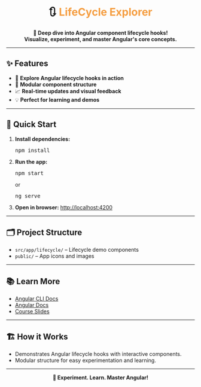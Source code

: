 <h1 align="center">🔃 <span style="color:#F59E42">LifeCycle Explorer</span></h1>

<p align="center">
  <b>🔬 Deep dive into Angular component lifecycle hooks!<br>Visualize, experiment, and master Angular's core concepts.</b>
</p>

---

## ✨ Features

- 🔬 <b>Explore Angular lifecycle hooks in action</b>
- 🧩 <b>Modular component structure</b>
- 📈 <b>Real-time updates and visual feedback</b>
- 💡 <b>Perfect for learning and demos</b>

---

## 🚀 Quick Start

1. <b>Install dependencies:</b>
   <pre>npm install</pre>
2. <b>Run the app:</b>
   <pre>npm start</pre>
   or
   <pre>ng serve</pre>
3. <b>Open in browser:</b>
   <a href="http://localhost:4200">http://localhost:4200</a>

---

## 🗂️ Project Structure

- <code>src/app/lifecycle/</code> – Lifecycle demo components
- <code>public/</code> – App icons and images

---

## 📚 Learn More

- [Angular CLI Docs](https://angular.io/cli)
- [Angular Docs](https://angular.io/)
- [Course Slides](../other-resources/angular-course-slides.pdf)

---

## 🏗️ How it Works

- Demonstrates Angular lifecycle hooks with interactive components.
- Modular structure for easy experimentation and learning.

---

<p align="center">
  <b>🔄 Experiment. Learn. Master Angular!</b>
</p>
